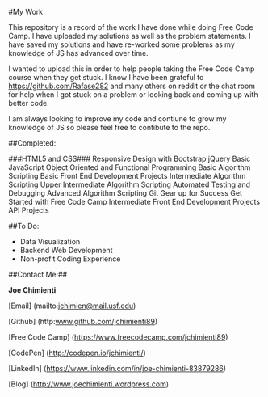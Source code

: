 #My Work

This repository is a record of the work I have done while doing Free Code Camp. I have uploaded my solutions as well as the problem statements. I have saved my solutions and have re-worked some problems as my knowledge of JS has advanced over time. 

I wanted to upload this in order to help people taking the Free Code Camp course when they get stuck. I know I have been grateful to https://github.com/Rafase282  and  many others on reddit or the chat room for help when I got stuck on a problem or looking back and coming up with better code.

I am always looking to improve my code and contiune to grow my knowledge of JS so please feel free to contibute to the repo.  


##Completed:

###HTML5 and CSS###
Responsive Design with Bootstrap
jQuery
Basic JavaScript
Object Oriented and Functional Programming
Basic Algorithm Scripting
Basic Front End Development Projects
Intermediate Algorithm Scripting
Upper Intermediate Algorithm Scripting
Automated Testing and Debugging
Advanced Algorithm Scripting
Git
Gear up for Success
Get Started with Free Code Camp
Intermediate Front End Development Projects
API Projects

##To Do:

  * Data Visualization
  * Backend Web Development
  * Non-profit Coding Experience


##Contact Me:##

**Joe Chimienti**

[Email] (mailto:jchimien@mail.usf.edu)

[Github] (http:www.github.com/jchimienti89)

[Free Code Camp] (https://www.freecodecamp.com/jchimienti89)

[CodePen] (http://codepen.io/jchimienti/)

[LinkedIn] (https://www.linkedin.com/in/joe-chimienti-83879286)

[Blog] (http://www.joechimienti.wordpress.com)

